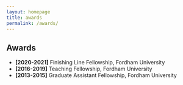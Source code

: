 ```yaml
---
layout: homepage
title: awards
permalink: /awards/
---
```


## Awards

- **[2020-2021]** Finishing Line Fellowship, Fordham University
- **[2016-2019]** Teaching Fellowship, Fordham University
- **[2013-2015]** Graduate Assistant Fellowship, Fordham University




